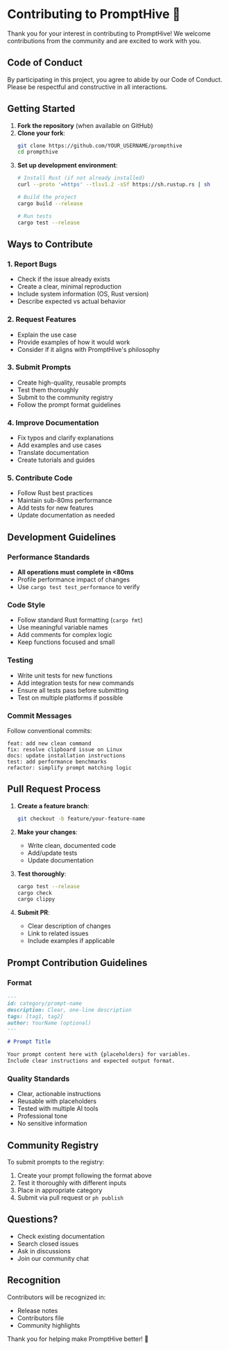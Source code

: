 # Contributing to PromptHive 🐝

Thank you for your interest in contributing to PromptHive! We welcome contributions from the community and are excited to work with you.

## Code of Conduct

By participating in this project, you agree to abide by our Code of Conduct. Please be respectful and constructive in all interactions.

## Getting Started

1. **Fork the repository** (when available on GitHub)
2. **Clone your fork**:
   ```bash
   git clone https://github.com/YOUR_USERNAME/prompthive
   cd prompthive
   ```
3. **Set up development environment**:
   ```bash
   # Install Rust (if not already installed)
   curl --proto '=https' --tlsv1.2 -sSf https://sh.rustup.rs | sh
   
   # Build the project
   cargo build --release
   
   # Run tests
   cargo test --release
   ```

## Ways to Contribute

### 1. Report Bugs
- Check if the issue already exists
- Create a clear, minimal reproduction
- Include system information (OS, Rust version)
- Describe expected vs actual behavior

### 2. Request Features
- Explain the use case
- Provide examples of how it would work
- Consider if it aligns with PromptHive's philosophy

### 3. Submit Prompts
- Create high-quality, reusable prompts
- Test them thoroughly
- Submit to the community registry
- Follow the prompt format guidelines

### 4. Improve Documentation
- Fix typos and clarify explanations
- Add examples and use cases
- Translate documentation
- Create tutorials and guides

### 5. Contribute Code
- Follow Rust best practices
- Maintain sub-80ms performance
- Add tests for new features
- Update documentation as needed

## Development Guidelines

### Performance Standards
- **All operations must complete in <80ms**
- Profile performance impact of changes
- Use `cargo test test_performance` to verify

### Code Style
- Follow standard Rust formatting (`cargo fmt`)
- Use meaningful variable names
- Add comments for complex logic
- Keep functions focused and small

### Testing
- Write unit tests for new functions
- Add integration tests for new commands
- Ensure all tests pass before submitting
- Test on multiple platforms if possible

### Commit Messages
Follow conventional commits:
```
feat: add new clean command
fix: resolve clipboard issue on Linux
docs: update installation instructions
test: add performance benchmarks
refactor: simplify prompt matching logic
```

## Pull Request Process

1. **Create a feature branch**:
   ```bash
   git checkout -b feature/your-feature-name
   ```

2. **Make your changes**:
   - Write clean, documented code
   - Add/update tests
   - Update documentation

3. **Test thoroughly**:
   ```bash
   cargo test --release
   cargo check
   cargo clippy
   ```

4. **Submit PR**:
   - Clear description of changes
   - Link to related issues
   - Include examples if applicable

## Prompt Contribution Guidelines

### Format
```markdown
---
id: category/prompt-name
description: Clear, one-line description
tags: [tag1, tag2]
author: YourName (optional)
---

# Prompt Title

Your prompt content here with {placeholders} for variables.
Include clear instructions and expected output format.
```

### Quality Standards
- Clear, actionable instructions
- Reusable with placeholders
- Tested with multiple AI tools
- Professional tone
- No sensitive information

## Community Registry

To submit prompts to the registry:

1. Create your prompt following the format above
2. Test it thoroughly with different inputs
3. Place in appropriate category
4. Submit via pull request or `ph publish`

## Questions?

- Check existing documentation
- Search closed issues
- Ask in discussions
- Join our community chat

## Recognition

Contributors will be recognized in:
- Release notes
- Contributors file
- Community highlights

Thank you for helping make PromptHive better! 🐝